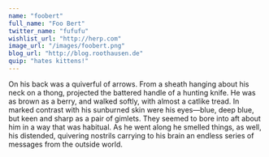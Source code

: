 ```yaml
---
name: "foobert"
full_name: "Foo Bert"
twitter_name: "fufufu"
wishlist_url: "http://herp.com"
image_url: "/images/foobert.png"
blog_url: "http://blog.roothausen.de"
quip: "hates kittens!"
---
```


On his back was a quiverful of arrows. From a sheath hanging about his neck on a thong, projected the battered handle of a hunting knife. He was as brown as a berry, and walked softly, with almost a catlike tread. In marked contrast with his sunburned skin were his eyes—blue, deep blue, but keen and sharp as a pair of gimlets. They seemed to bore into aft about him in a way that was habitual. As he went along he smelled things, as well, his distended, quivering nostrils carrying to his brain an endless series of messages from the outside world. 
